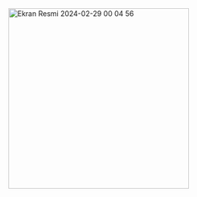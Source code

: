 <img width="359" alt="Ekran Resmi 2024-02-29 00 04 56" src="https://github.com/yigitbayraktaroglu/SimpleCalculator/assets/81326341/926145ab-4bee-4ff2-8c6d-4b97fbe2442d">
